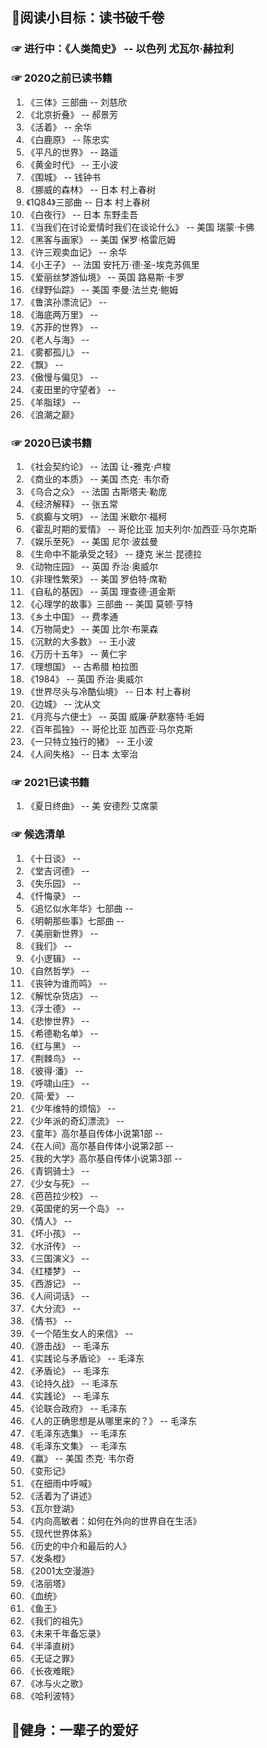 
## 🍖阅读小目标：读书破千卷

### ☞ 进行中：《人类简史》 -- 以色列 尤瓦尔·赫拉利

### ☞ 2020之前已读书籍

1. 《三体》三部曲 -- 刘慈欣
2. 《北京折叠》 -- 郝景芳
3. 《活着》 -- 余华
4. 《白鹿原》 -- 陈忠实
5. 《平凡的世界》 -- 路遥
6. 《黄金时代》 -- 王小波
7. 《围城》 -- 钱钟书
8. 《挪威的森林》 -- 日本 村上春树
9. 《1Q84》三部曲 -- 日本 村上春树
10. 《白夜行》 -- 日本 东野圭吾
11. 《当我们在讨论爱情时我们在谈论什么》 -- 美国 瑞蒙·卡佛
12. 《黑客与画家》 -- 美国 保罗·格雷厄姆
13. 《许三观卖血记》 -- 余华
14. 《小王子》 -- 法国 安托万·德·圣-埃克苏佩里
15. 《爱丽丝梦游仙境》 -- 英国 路易斯·卡罗
16. 《绿野仙踪》 -- 美国 李曼·法兰克·鲍姆
17. 《鲁滨孙漂流记》 -- 
18. 《海底两万里》 -- 
19. 《苏菲的世界》 -- 
20. 《老人与海》 -- 
21. 《雾都孤儿》 -- 
22. 《飘》 -- 
23. 《傲慢与偏见》 -- 
24. 《麦田里的守望者》 -- 
25. 《羊脂球》 -- 
26. 《浪潮之巅》


### ☞ 2020已读书籍

1. 《社会契约论》 -- 法国 让-雅克·卢梭
2. 《商业的本质》 -- 美国 杰克· 韦尔奇
3. 《乌合之众》 -- 法国 古斯塔夫·勒庞
4. 《经济解释》 -- 张五常
5. 《疯癫与文明》 -- 法国 米歇尔·福柯
6. 《霍乱时期的爱情》 -- 哥伦比亚 加夫列尔·加西亚·马尔克斯
7. 《娱乐至死》 -- 美国 尼尔·波兹曼
8. 《生命中不能承受之轻》 -- 捷克 米兰·昆德拉
9. 《动物庄园》 -- 英国 乔治·奥威尔
10. 《非理性繁荣》 -- 美国 罗伯特·席勒
11. 《自私的基因》 -- 英国 理查德·道金斯
12. 《心理学的故事》三部曲 -- 美国 莫顿·亨特
13. 《乡土中国》 -- 费孝通
14. 《万物简史》 -- 美国 比尔·布莱森
15. 《沉默的大多数》 -- 王小波
16. 《万历十五年》 -- 黄仁宇
17. 《理想国》 -- 古希腊 柏拉图
18. 《1984》 -- 英国 乔治·奥威尔
19. 《世界尽头与冷酷仙境》 -- 日本 村上春树
20. 《边城》 -- 沈从文
21. 《月亮与六便士》 -- 英国 威廉·萨默塞特·毛姆
22. 《百年孤独》 -- 哥伦比亚 加西亚·马尔克斯
23. 《一只特立独行的猪》 -- 王小波
24. 《人间失格》 -- 日本 太宰治


### ☞ 2021已读书籍

1. 《夏日终曲》 -- 美 安德烈·艾席蒙


### ☞ 候选清单

1. 《十日谈》 -- 
2. 《堂吉诃德》 -- 
3. 《失乐园》 -- 
4. 《忏悔录》 -- 
5. 《追忆似水年华》七部曲 -- 
6. 《明朝那些事》七部曲 -- 
7.  《美丽新世界》 -- 
8.  《我们》 -- 
9.  《小逻辑》 -- 
10. 《自然哲学》 -- 
11. 《丧钟为谁而鸣》 -- 
12. 《解忧杂货店》 -- 
13. 《浮士德》 -- 
14. 《悲惨世界》 -- 
15. 《希德勒名单》 -- 
16. 《红与黑》 -- 
17. 《荆棘鸟》 -- 
18. 《彼得·潘》 -- 
19. 《呼啸山庄》 -- 
20. 《简·爱》 -- 
21. 《少年维特的烦恼》 -- 
22. 《少年派的奇幻漂流》 -- 
23. 《童年》高尔基自传体小说第1部 -- 
24. 《在人间》高尔基自传体小说第2部 -- 
25. 《我的大学》高尔基自传体小说第3部 -- 
26. 《青铜骑士》 -- 
27. 《少女与死》 -- 
28. 《芭芭拉少校》 -- 
29. 《英国佬的另一个岛》 -- 
30. 《情人》 -- 
31. 《坏小孩》 -- 
32. 《水浒传》 -- 
33. 《三国演义》 -- 
34. 《红楼梦》 -- 
35. 《西游记》 -- 
36. 《人间词话》 -- 
37. 《大分流》 -- 
38. 《情书》 -- 
39. 《一个陌生女人的来信》 -- 
40. 《游击战》 -- 毛泽东
41. 《实践论与矛盾论》 -- 毛泽东
42. 《矛盾论》 -- 毛泽东
43. 《论持久战》 -- 毛泽东
44. 《实践论》 -- 毛泽东
45. 《论联合政府》 -- 毛泽东
46. 《人的正确思想是从哪里来的？》 -- 毛泽东
47. 《毛泽东选集》 -- 毛泽东
48. 《毛泽东文集》 -- 毛泽东
49. 《赢》 -- 美国 杰克· 韦尔奇
50. 《变形记》
51. 《在细雨中呼喊》
52. 《活着为了讲述》
53. 《瓦尔登湖》
54. 《内向高敏者：如何在外向的世界自在生活》
55. 《现代世界体系》
56. 《历史的中介和最后的人》
57. 《发条橙》
58. 《2001太空漫游》
59. 《洛丽塔》
60. 《血统》
61. 《鱼王》
62. 《我们的祖先》
63. 《未来千年备忘录》
64. 《半泽直树》
65. 《无证之罪》
66. 《长夜难眠》
67. 《冰与火之歌》
68. 《哈利波特》


## 🍖健身：一辈子的爱好